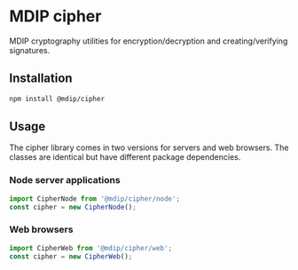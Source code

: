 # MDIP cipher

MDIP cryptography utilities for encryption/decryption and creating/verifying signatures.

## Installation

```bash
npm install @mdip/cipher
```

## Usage

The cipher library comes in two versions for servers and web browsers.
The classes are identical but have different package dependencies.

### Node server applications

```js
import CipherNode from '@mdip/cipher/node';
const cipher = new CipherNode();
```

### Web browsers

```js
import CipherWeb from '@mdip/cipher/web';
const cipher = new CipherWeb();
```
